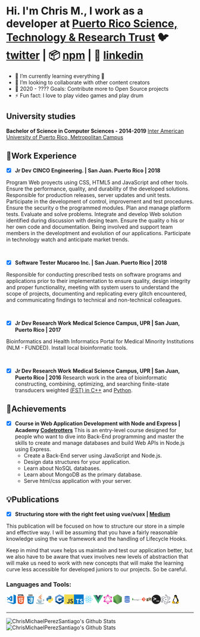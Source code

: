 # Hi. I'm Chris M., I work as a developer at [Puerto Rico Science, Technology & Research Trust](https://prsciencetrust.org/)  🐦 [twitter][twitter] **|** 📦 [npm][npm]  **|** 👔 [linkedin][linkedin]


- 🌱 I’m currently learning everything 🤣
- 👯 I’m looking to collaborate with other content creators
- 🥅 2020 - ???? Goals: Contribute more to Open Source projects
- ⚡ Fun fact: I love to play video games and play drum


## University studies

**Bachelor of Science in Computer Sciences - 2014-2019**
[Inter American University of Puerto Rico, Metropolitan Campus][university]

## 📝Work Experience

- [x] **Jr Dev**
**CINCO Engineering. | San Juan. Puerto Rico | 2018**
<p>
  Program Web proyects using CSS, HTML5 and JavaScript and other tools. Ensure the performance, quality, and durability of the developed solutions. Responsible for production releases, server updates and unit tests. Participate in the development of control, improvement and test procedures. Ensure the security o the programmed modules. Plan and manage platform tests. Evaluate and solve problems. Integrate and develop Web solution identified during discussion with desing team. Ensure the quality o his or her own code and documentation. Being involved and support team members in the developtment and evolution of our applications. Participate in technology watch and anticipate market trends.
</p>
 <br>

- [x] **Software Tester**
**Mucaroo Inc. | San Juan. Puerto Rico | 2018**
<p>

 Responsible for conducting prescribed tests on software programs and applications prior to their implementation to ensure quality, design integrity and proper functionality, meeting with system users to understand the scope of projects, documenting and replicating every glitch encountered, and communicating findings to technical and non-technical colleagues.
</p>
 <br>

- [x] **Jr Dev Research Work** 
**Medical Science Campus, UPR | San Juan, Puerto Rico | 2017** 
<p>
  Bioinformatics and Health Informatics Portal for Medical Minority Institutions (NLM - FUNDED).
  Install local bioinformatic tools. 
</p>
<br>

- [x] **Jr Dev Research Work** 
**Medical Science Campus, UPR | San Juan, Puerto Rico | 2016** 
Research work in the area of bioinformatic constructing, combining, optimizing, and searching finite-state transducers weighted [(FST) in C++](http://www.openfst.org/twiki/bin/view/FST/FstQuickTour) and [Python](https://pypi.org/project/openfst-python/).


  

## 🎉Achievements
 - [x] **Course in Web Application Development with Node and Express | Academy [Codetrotters](https://www.codetrotters.com/)**
This is an entry-level course designed for people who want to dive into Back-End programming and master the skills to create and manage databases and build Web APIs in Node.js using Express.
    <br>
    - Create a Back-End server using JavaScript and Node.js. 
    - Design data structures for your application.
    - Learn about NoSQL databases.
    - Learn about MongoDB as the primary database.
    - Serve html/css application with your server.


## 💡Publications
 - [x] **Structuring store with the right feet using vue/vuex | [Medium](https://medium.com/@chrismichaelperez/structuring-store-with-the-right-feet-using-vue-vuex-4ab69070cac0)**
 
 This publication will be focused on how to structure our store in a simple and effective way. I will be assuming that you have a fairly reasonable knowledge using the vue framework and the handling of Lifecycle Hooks.

Keep in mind that vuex helps us maintain and test our application better, but we also have to be aware that vuex involves new levels of abstraction that will make us need to work with new concepts that will make the learning curve less accessible for developed juniors to our projects. So be careful.
 

### Languages and Tools:

<img align="left" alt="Visual Studio Code" width="26px" src="https://raw.githubusercontent.com/github/explore/80688e429a7d4ef2fca1e82350fe8e3517d3494d/topics/visual-studio-code/visual-studio-code.png" />

<img align="left" alt="HTML5" width="26px" src="https://raw.githubusercontent.com/github/explore/80688e429a7d4ef2fca1e82350fe8e3517d3494d/topics/html/html.png" />

<img align="left" alt="CSS3" width="26px" src="https://raw.githubusercontent.com/github/explore/80688e429a7d4ef2fca1e82350fe8e3517d3494d/topics/css/css.png" />

<img align="left" alt="Java" width="26px" src="https://raw.githubusercontent.com/github/explore/80688e429a7d4ef2fca1e82350fe8e3517d3494d/topics/java/java.png" />

<img align="left" alt="Python" width="26px" src="https://raw.githubusercontent.com/github/explore/80688e429a7d4ef2fca1e82350fe8e3517d3494d/topics/python/python.png" />

<img align="left" alt="C++" width="26px" src="https://raw.githubusercontent.com/github/explore/80688e429a7d4ef2fca1e82350fe8e3517d3494d/topics/cpp/cpp.png" />

<img align="left" alt="JavaScript" width="26px" src="https://raw.githubusercontent.com/github/explore/80688e429a7d4ef2fca1e82350fe8e3517d3494d/topics/javascript/javascript.png" />

<img align="left" alt="TypeScript" width="26px" src="https://raw.githubusercontent.com/github/explore/80688e429a7d4ef2fca1e82350fe8e3517d3494d/topics/typescript/typescript.png" />

<img align="left" alt="React" width="26px" src="https://raw.githubusercontent.com/github/explore/80688e429a7d4ef2fca1e82350fe8e3517d3494d/topics/react/react.png" />

<img align="left" alt="Vuejs" width="26px" src="https://raw.githubusercontent.com/github/explore/80688e429a7d4ef2fca1e82350fe8e3517d3494d/topics/vue/vue.png" />

<img align="left" alt="GraphQL" width="26px" src="https://raw.githubusercontent.com/github/explore/80688e429a7d4ef2fca1e82350fe8e3517d3494d/topics/graphql/graphql.png" />

<img align="left" alt="Node.js" width="26px" src="https://raw.githubusercontent.com/github/explore/80688e429a7d4ef2fca1e82350fe8e3517d3494d/topics/nodejs/nodejs.png" />


<img align="left" alt="SQL" width="26px" src="https://raw.githubusercontent.com/github/explore/80688e429a7d4ef2fca1e82350fe8e3517d3494d/topics/sql/sql.png" />

<img align="left" alt="MongoDB" width="26px" src="https://raw.githubusercontent.com/github/explore/80688e429a7d4ef2fca1e82350fe8e3517d3494d/topics/mongodb/mongodb.png" />

<img align="left" alt="Git" width="26px" src="https://raw.githubusercontent.com/github/explore/80688e429a7d4ef2fca1e82350fe8e3517d3494d/topics/git/git.png" />


<img align="left" alt="HTML5" width="26px" src="https://raw.githubusercontent.com/github/explore/80688e429a7d4ef2fca1e82350fe8e3517d3494d/topics/terminal/terminal.png" />

<img align="left" alt="Electron" width="26px" src="https://raw.githubusercontent.com/github/explore/80688e429a7d4ef2fca1e82350fe8e3517d3494d/topics/electron/electron.png" />

<img align="left" alt="Linux" width="26px" src="https://raw.githubusercontent.com/github/explore/80688e429a7d4ef2fca1e82350fe8e3517d3494d/topics/linux/linux.png" />

<br />
<br />

---

<img align="left" alt="ChrisMichaelPerezSantiago's Github Stats" src="https://github-readme-stats.vercel.app/api?username=ChrisMichaelPerezSantiago&show_icons=true&hide_border=true" />

<img align="left" alt="ChrisMichaelPerezSantiago's Github Stats" src="https://github-readme-stats.vercel.app/api/top-langs/?username=ChrisMichaelPerezSantiago&layout=compact"/>




[twitter]: https://twitter.com/Chris5855M
[linkedin]: https://www.linkedin.com/in/chrisperezsantiago/
[npm]: https://www.npmjs.com/settings/chris5855/packages
[university]: http://www.metro.inter.edu/
